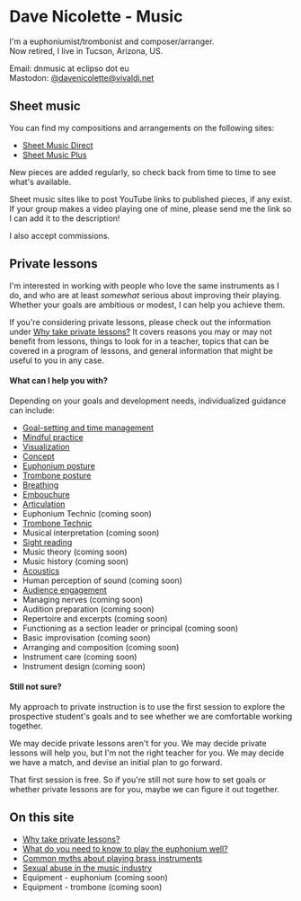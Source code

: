 # Dave Nicolette - Music 

I'm a euphoniumist/trombonist and composer/arranger.  
Now retired, I live in Tucson, Arizona, US.

Email: dnmusic at eclipso dot eu  
Mastodon: [@davenicolette@vivaldi.net](https://social.vivaldi.net/@davenicolette)

## Sheet music 

You can find my compositions and arrangements on the following sites:

- [Sheet Music Direct](https://www.sheetmusicdirect.com/en-US/Search.aspx?query=Dave%20Nicolette)   
- [Sheet Music Plus](https://www.sheetmusicplus.com/en/explore?q=Dave+Nicolette)

New pieces are added regularly, so check back from time to time to see what's available.

Sheet music sites like to post YouTube links to published pieces, if any exist. If your group makes a video playing one of mine, please send me the link so I can add it to the description!

I also accept commissions. 

## Private lessons 

I'm interested in working with people who love the same instruments as I do, and who are at least _somewhat_ serious about improving their playing. Whether your goals are ambitious or modest, I can help you achieve them. 

If you're considering private lessons, please check out the information under [Why take private lessons?](why-take-private-lessons) It covers reasons you may or may not benefit from lessons, things to look for in a teacher, topics that can be covered in a program of lessons, and general information that might be useful to you in any case.

#### What can I help you with?

Depending on your goals and development needs, individualized guidance can include: 

- [Goal-setting and time management](goal-setting.md)
- [Mindful practice](mindful-practice.md) 
- [Visualization](visualization.md) 
- [Concept](concept.md)
- [Euphonium posture](euphonium-posture.md)
- [Trombone posture](trombone-posture.md) 
- [Breathing](breathing.md)
- [Embouchure](embouchure.md) 
- [Articulation](articulation.md) 
- Euphonium Technic (coming soon) 
- [Trombone Technic](trombone-technic.md) 
- Musical interpretation (coming soon) 
- [Sight reading](sight-reading.md) 
- Music theory (coming soon) 
- Music history (coming soon) 
- [Acoustics](acoustics.md) 
- Human perception of sound (coming soon) 
- [Audience engagement](audience-engagement.md)
- Managing nerves (coming soon) 
- Audition preparation (coming soon) 
- Repertoire and excerpts (coming soon)
- Functioning as a section leader or principal (coming soon)
- Basic improvisation (coming soon)
- Arranging and composition (coming soon)
- Instrument care (coming soon)
- Instrument design (coming soon)

#### Still not sure? 

My approach to private instruction is to use the first session to explore the prospective student's goals and to see whether we are comfortable working together. 

We may decide private lessons aren't for you. We may decide private lessons will help you, but I'm not the right teacher for you. We may decide we have a match, and devise an initial plan to go forward. 

That first session is free. So if you're still not sure how to set goals or whether private lessons are for you, maybe we can figure it out together. 

## On this site 

- [Why take private lessons?](why-take-private-lessons.md)
- [What do you need to know to play the euphonium well?](euphonium-need-to-know.md)
- [Common myths about playing brass instruments](musical-myths.md)
- [Sexual abuse in the music industry](young-women.md)
- Equipment - euphonium (coming soon)
- Equipment - trombone (coming soon)

